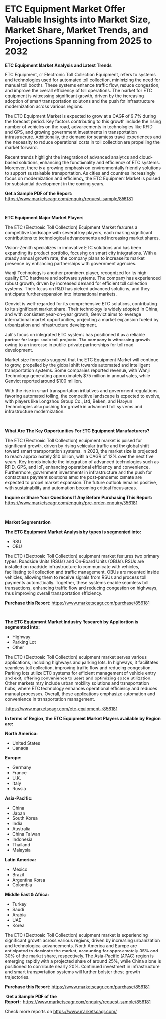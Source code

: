 <p><h1>ETC Equipment Market Offer Valuable Insights into Market Size, Market Share, Market Trends, and Projections Spanning from 2025 to 2032</h1></p><p><strong>ETC Equipment Market Analysis and Latest Trends</strong></p>
<p><p>ETC Equipment, or Electronic Toll Collection Equipment, refers to systems and technologies used for automated toll collection, minimizing the need for manual toll booths. These systems enhance traffic flow, reduce congestion, and improve the overall efficiency of toll operations. The market for ETC equipment is witnessing significant growth, driven by the increasing adoption of smart transportation solutions and the push for infrastructure modernization across various regions.</p><p>The ETC Equipment Market is expected to grow at a CAGR of 9.7% during the forecast period. Key factors contributing to this growth include the rising number of vehicles on the road, advancements in technologies like RFID and GPS, and growing government investments in transportation infrastructure. Additionally, the demand for seamless travel experiences and the necessity to reduce operational costs in toll collection are propelling the market forward.</p><p>Recent trends highlight the integration of advanced analytics and cloud-based solutions, enhancing the functionality and efficiency of ETC systems. Moreover, there is a growing emphasis on environmentally friendly solutions to support sustainable transportation. As cities and countries increasingly focus on modernization and efficiency, the ETC Equipment Market is poised for substantial development in the coming years.</p></p>
<p><strong>Get a Sample PDF of the Report:&nbsp;</strong> <a href="https://www.marketscagr.com/enquiry/request-sample/856181?utm_campaign=3115&utm_medium=2&utm_source=Github&utm_content=ia&utm_term=30032025&utm_id=etc-equipment">https://www.marketscagr.com/enquiry/request-sample/856181</a></p>
<p>&nbsp;</p>
<p><strong>ETC Equipment Major Market Players</strong></p>
<p><p>The ETC (Electronic Toll Collection) Equipment Market features a competitive landscape with several key players, each making significant contributions to technological advancements and increasing market shares. </p><p>Vision-Zenith specializes in innovative ETC solutions and has been expanding its product portfolio, focusing on smart city integrations. With a steady annual growth rate, the company plans to increase its market presence by enhancing partnerships with government agencies.</p><p>Wanji Technology is another prominent player, recognized for its high-quality ETC hardware and software systems. The company has experienced robust growth, driven by increased demand for efficient toll collection systems. Their focus on R&D has yielded advanced solutions, and they anticipate further expansion into international markets.</p><p>Genvict is well-regarded for its comprehensive ETC solutions, contributing to its significant market share. Their technology is widely adopted in China, and with consistent year-on-year growth, Genvict aims to leverage international market opportunities, projecting a market expansion fueled by urbanization and infrastructure development.</p><p>Juli's focus on integrated ETC systems has positioned it as a reliable partner for large-scale toll projects. The company is witnessing growth owing to an increase in public-private partnerships for toll road development.</p><p>Market size forecasts suggest that the ETC Equipment Market will continue to grow, propelled by the global shift towards automated and intelligent transportation systems. Some companies reported revenue, with Wanji Technology generating approximately $75 million in annual sales, while Genvict reported around $100 million.</p><p>With the rise in smart transportation initiatives and government regulations favoring automated tolling, the competitive landscape is expected to evolve, with players like Longzhou Group Co., Ltd, Beken, and Haoyun Technologies also pushing for growth in advanced toll systems and infrastructure modernization.</p></p>
<p>&nbsp;</p>
<p><strong>What Are The Key Opportunities For ETC Equipment Manufacturers?</strong></p>
<p><p>The ETC (Electronic Toll Collection) equipment market is poised for significant growth, driven by rising vehicular traffic and the global shift toward smart transportation systems. In 2023, the market size is projected to reach approximately $10 billion, with a CAGR of 12% over the next five years. Key trends include the integration of advanced technologies such as RFID, GPS, and IoT, enhancing operational efficiency and convenience. Furthermore, government investments in infrastructure and the push for contactless payment solutions amid the post-pandemic climate are expected to propel market expansion. The future outlook remains positive, with sustainability and automation becoming critical focus areas.</p></p>
<p><strong>Inquire or Share Your Questions If Any Before Purchasing This Report:</strong> <a href="https://www.marketscagr.com/enquiry/pre-order-enquiry/856181?utm_campaign=3115&utm_medium=2&utm_source=Github&utm_content=ia&utm_term=30032025&utm_id=etc-equipment">https://www.marketscagr.com/enquiry/pre-order-enquiry/856181</a></p>
<p>&nbsp;</p>
<p><strong>Market Segmentation</strong></p>
<p><strong>The ETC Equipment Market Analysis by types is segmented into:</strong></p>
<p><ul><li>RSU</li><li>OBU</li></ul></p>
<p><p>The ETC (Electronic Toll Collection) equipment market features two primary types: Roadside Units (RSUs) and On-Board Units (OBUs). RSUs are installed on roadside infrastructure to communicate with vehicles, facilitating toll collection and traffic management. OBUs are mounted inside vehicles, allowing them to receive signals from RSUs and process toll payments automatically. Together, these systems enable seamless toll transactions, enhancing traffic flow and reducing congestion on highways, thus improving overall transportation efficiency.</p></p>
<p><strong>Purchase this Report:&nbsp;</strong><a href="https://www.marketscagr.com/purchase/856181?utm_campaign=3115&utm_medium=2&utm_source=Github&utm_content=ia&utm_term=30032025&utm_id=etc-equipment">https://www.marketscagr.com/purchase/856181</a></p>
<p>&nbsp;</p>
<p><strong>The ETC Equipment Market Industry Research by Application is segmented into:</strong></p>
<p><ul><li>Highway</li><li>Parking Lot</li><li>Other</li></ul></p>
<p><p>The ETC (Electronic Toll Collection) equipment market serves various applications, including highways and parking lots. In highways, it facilitates seamless toll collection, improving traffic flow and reducing congestion. Parking lots utilize ETC systems for efficient management of vehicle entry and exit, offering convenience to users and optimizing space utilization. Other markets may include urban mobility solutions and transportation hubs, where ETC technology enhances operational efficiency and reduces manual processes. Overall, these applications emphasize automation and convenience in transportation management.</p></p>
<p><a href="https://www.marketscagr.com/etc-equipment-r856181?utm_campaign=3115&utm_medium=2&utm_source=Github&utm_content=ia&utm_term=30032025&utm_id=etc-equipment">&nbsp;https://www.marketscagr.com/etc-equipment-r856181</a></p>
<p><strong>In terms of Region, the ETC Equipment Market Players available by Region are:</strong></p>
<p>
    <p> <strong> North America: </strong>
        <ul>
            <li>United States</li>
            <li>Canada</li>
        </ul>
        </p> 
    <p> <strong> Europe: </strong>
        <ul>
            <li>Germany</li>
            <li>France</li>
            <li>U.K.</li>
            <li>Italy</li>
            <li>Russia</li>
        </ul>
        </p> 
    <p> <strong> Asia-Pacific: </strong>
        <ul>
            <li>China</li>
            <li>Japan</li>
            <li>South Korea</li>
            <li>India</li>
            <li>Australia</li>
            <li>China Taiwan</li>
            <li>Indonesia</li>
            <li>Thailand</li>
            <li>Malaysia</li>
        </ul>
        </p> 
    <p> <strong> Latin America: </strong>
        <ul>
            <li>Mexico</li>
            <li>Brazil</li>
            <li>Argentina Korea</li>
            <li>Colombia</li>
        </ul>
        </p> 
    <p> <strong> Middle East & Africa: </strong>
        <ul>
            <li>Turkey</li>
            <li>Saudi</li>
            <li>Arabia</li>
            <li>UAE</li>
            <li>Korea</li>
        </ul>
    </p>
    </p>
<p><p>The ETC (Electronic Toll Collection) equipment market is experiencing significant growth across various regions, driven by increasing urbanization and technological advancements. North America and Europe are anticipated to dominate the market, accounting for approximately 35% and 30% of the market share, respectively. The Asia-Pacific (APAC) region is emerging rapidly with a projected share of around 25%, while China alone is positioned to contribute nearly 20%. Continued investment in infrastructure and smart transportation systems will further bolster these growth trajectories.</p></p>
<p><strong>Purchase this Report: </strong><a href="https://www.marketscagr.com/purchase/856181?utm_campaign=3115&utm_medium=2&utm_source=Github&utm_content=ia&utm_term=30032025&utm_id=etc-equipment">https://www.marketscagr.com/purchase/856181</a></p>
<p>&nbsp;<strong>Get a Sample PDF of the Report:&nbsp;&nbsp;</strong><a href="https://www.marketscagr.com/enquiry/request-sample/856181?utm_campaign=3115&utm_medium=2&utm_source=Github&utm_content=ia&utm_term=30032025&utm_id=etc-equipment">https://www.marketscagr.com/enquiry/request-sample/856181</a></p>
<p><strong></strong></p>
<p>Check more reports on <a href="https://www.marketscagr.com/?utm_campaign=3115&utm_medium=2&utm_source=Github&utm_content=ia&utm_term=30032025&utm_id=etc-equipment">https://www.marketscagr.com/</a></p>